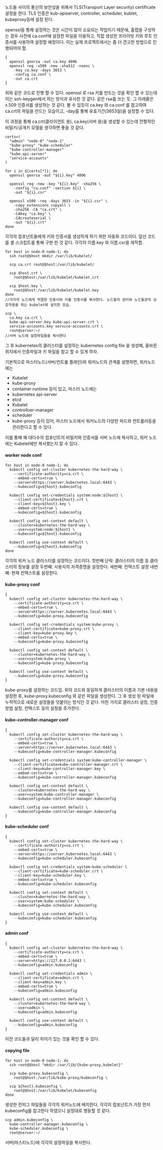 
노드들 사이의 통신의 보안성을 위해서 TLS(Transport Layer security) certificate 설정을 한다.
TLS 인증은 kub-apiserver, controller, scheduler, kublet, kubeproxy등에 설정 된다.

openssl을 통해 설정하는 것은 시간이 많이 소요되는 작업이기 때문에, 홈랩을 구성하는 경우 사전에 ca.conf에 설정한 파일을 이용하고, 직접 생성한 프라이빗 키와 루트 인증서를 사용하여 설정할 예정이다.
이는 실제 프로젝트에서는 좀 더 견고한 방법으로 진행되어야 함.

```
{
  openssl genrsa -out ca.key 4096
  openssl req -x509 -new -sha512 -noenc \
    -key ca.key -days 3653 \
    -config ca.conf \
    -out ca.crt
}
```
위와 같은 코드로 진행 할 수 있다.
openssl 로 rsa 키를 만드는 것을 확인 할 수 있는데 이는 ssh-keygen에서 하는 방식과 유사한 것 같다. 같은 rsa를 쓰는 듯.
그 아래줄은 x.509 인증서를 생성하는 것 같다. 볼 수 있듯이 ca.key 와 ca.conf 를 참고하여 ca.crt의 파일을 만드는 모습이고, -day를 통해 유효기간(3653일)을 설정할 수 있다.

이 과정을 통해 ca.crt(클라이언트 용), ca.key(서버 용)을 생성할 수 있는데 전형적인 비밀키/공개키 모델을 생각하면 좋을 것 같다.




```
certs=(
  "admin" "node-0" "node-1"
  "kube-proxy" "kube-scheduler"
  "kube-controller-manager"
  "kube-api-server"
  "service-accounts"
)

for i in ${certs[*]}; do
  openssl genrsa -out "${i}.key" 4096

  openssl req -new -key "${i}.key" -sha256 \
    -config "ca.conf" -section ${i} \
    -out "${i}.csr"
  
  openssl x509 -req -days 3653 -in "${i}.csr" \
    -copy_extensions copyall \
    -sha256 -CA "ca.crt" \
    -CAkey "ca.key" \
    -CAcreateserial \
    -out "${i}.crt"
done
```
각각의 컴포넌트들에게 키와 인증서를 생성하게 하기 위한 자동화 코드이다. 
앞선 코드를 셸 스크립트를 통해 구현 한 것 같다. 
각각의 이름.key 와 이름.csr을 제작함.

```
for host in node-0 node-1; do
  ssh root@$host mkdir /var/lib/kubelet/
  
  scp ca.crt root@$host:/var/lib/kubelet/
    
  scp $host.crt \
    root@$host:/var/lib/kubelet/kubelet.crt
    
  scp $host.key \
    root@$host:/var/lib/kubelet/kubelet.key
done
//각각의 노드에게 적절한 인증서와 키를 인증서를 복사한다. 노드들의 관리와 노드들관의 상호작용을 하는 kubelet에 설치한 모습.

scp \
  ca.key ca.crt \
  kube-api-server.key kube-api-server.crt \
  service-accounts.key service-accounts.crt \
  root@server:~/
//서버 노드에 설정파일들을 복사한다
```


그 후 kubernetes의 클러스터를 설정하는 kubernetes config file 을 생성해, 올바른 위치에서 인증파일과 키 파일을 참고 할 수 있게 하자.

기본적으로  마스터노드(서버/컨트롤 플레인)와 워커노드의 관계를 설명하면,
워커노드에는 
- Kubelet
- kube-proxy
- container runtime 등이 있고,
마스터 노드에는 
- kubernetes api-server
- etcd
- Kubelet
- controlloer-manager
- scheduler
- kube-proxy
등이 있어, 마스터 노드에서 워커노드의 다양한 파드와 컨트롤러등을 관리한다고 할 수 있다.

이를 통해 왜 대다수의 컴포넌트의 비밀키와 인증서를 서버 노드에 복사하고, 워커 노드에는 Kubelet에만 복사했는지 알 수 있다.
####  worker node conf
```
for host in node-0 node-1; do
  kubectl config set-cluster kubernetes-the-hard-way \
    --certificate-authority=ca.crt \
    --embed-certs=true \
    --server=https://server.kubernetes.local:6443 \
    --kubeconfig=${host}.kubeconfig

  kubectl config set-credentials system:node:${host} \
    --client-certificate=${host}.crt \
    --client-key=${host}.key \
    --embed-certs=true \
    --kubeconfig=${host}.kubeconfig

  kubectl config set-context default \
    --cluster=kubernetes-the-hard-way \
    --user=system:node:${host} \
    --kubeconfig=${host}.kubeconfig

  kubectl config use-context default \
    --kubeconfig=${host}.kubeconfig
done
```
각각의 워커 노드 클러스터를 설정하는 코드이다.
첫번째 단락: 클러스터의 이름 등 클러스터의 정보를 설정
두번째: 사용자의 자격증명을 설정한다.
세번째: 컨택스트 설정
네번째: 현재 컨택스트를 설정한다.

####  kube-proxy conf
```
{
  kubectl config set-cluster kubernetes-the-hard-way \
    --certificate-authority=ca.crt \
    --embed-certs=true \
    --server=https://server.kubernetes.local:6443 \
    --kubeconfig=kube-proxy.kubeconfig

  kubectl config set-credentials system:kube-proxy \
    --client-certificate=kube-proxy.crt \
    --client-key=kube-proxy.key \
    --embed-certs=true \
    --kubeconfig=kube-proxy.kubeconfig

  kubectl config set-context default \
    --cluster=kubernetes-the-hard-way \
    --user=system:kube-proxy \
    --kubeconfig=kube-proxy.kubeconfig

  kubectl config use-context default \
    --kubeconfig=kube-proxy.kubeconfig
}
```
kube-proxy를 설정하는 코드임.
위의 코드와 동일하게 클러스터의 이름과 기본 내용을 설정한 후, kube-proxy.kubeconfig 와 같은 파일을 생성한다.
그 후 생성 된 파일에 누적적으로 새로운 설정들을 덧붙이는 방식인 것 같다.
마찬 가지로 클러스터 설정, 인증방법 설정, 컨택스트 등의 설정을 추가한다.

#### kube-controller-manager conf
```
{
  kubectl config set-cluster kubernetes-the-hard-way \
    --certificate-authority=ca.crt \
    --embed-certs=true \
    --server=https://server.kubernetes.local:6443 \
    --kubeconfig=kube-controller-manager.kubeconfig

  kubectl config set-credentials system:kube-controller-manager \
    --client-certificate=kube-controller-manager.crt \
    --client-key=kube-controller-manager.key \
    --embed-certs=true \
    --kubeconfig=kube-controller-manager.kubeconfig

  kubectl config set-context default \
    --cluster=kubernetes-the-hard-way \
    --user=system:kube-controller-manager \
    --kubeconfig=kube-controller-manager.kubeconfig

  kubectl config use-context default \
    --kubeconfig=kube-controller-manager.kubeconfig
}
```

#### kube-scheduler conf
```
{
  kubectl config set-cluster kubernetes-the-hard-way \
    --certificate-authority=ca.crt \
    --embed-certs=true \
    --server=https://server.kubernetes.local:6443 \
    --kubeconfig=kube-scheduler.kubeconfig

  kubectl config set-credentials system:kube-scheduler \
    --client-certificate=kube-scheduler.crt \
    --client-key=kube-scheduler.key \
    --embed-certs=true \
    --kubeconfig=kube-scheduler.kubeconfig

  kubectl config set-context default \
    --cluster=kubernetes-the-hard-way \
    --user=system:kube-scheduler \
    --kubeconfig=kube-scheduler.kubeconfig

  kubectl config use-context default \
    --kubeconfig=kube-scheduler.kubeconfig
}
```

#### admin conf
```
{
  kubectl config set-cluster kubernetes-the-hard-way \
    --certificate-authority=ca.crt \
    --embed-certs=true \
    --server=https://127.0.0.1:6443 \
    --kubeconfig=admin.kubeconfig

  kubectl config set-credentials admin \
    --client-certificate=admin.crt \
    --client-key=admin.key \
    --embed-certs=true \
    --kubeconfig=admin.kubeconfig

  kubectl config set-context default \
    --cluster=kubernetes-the-hard-way \
    --user=admin \
    --kubeconfig=admin.kubeconfig

  kubectl config use-context default \
    --kubeconfig=admin.kubeconfig
}
```
이전 코드들과 달리 차이가 있는 것을 확인 할 수 있다.


#### copying file
```
for host in node-0 node-1; do
  ssh root@$host "mkdir /var/lib/{kube-proxy,kubelet}"
  
  scp kube-proxy.kubeconfig \
    root@$host:/var/lib/kube-proxy/kubeconfig \
  
  scp ${host}.kubeconfig \
    root@$host:/var/lib/kubelet/kubeconfig
done
```
생성한  컨피그 파일들을 각각의 워커노드에 배치한다.
각각의 컴포넌트가 가장 먼저 kubeconfig를 참고한다 하였으니 설정대로 행동할 것 같다.

```
scp admin.kubeconfig \
  kube-controller-manager.kubeconfig \
  kube-scheduler.kubeconfig \
  root@server:~/
```
서버(마스터노드)에 각각의 설정파일을 복사한다.